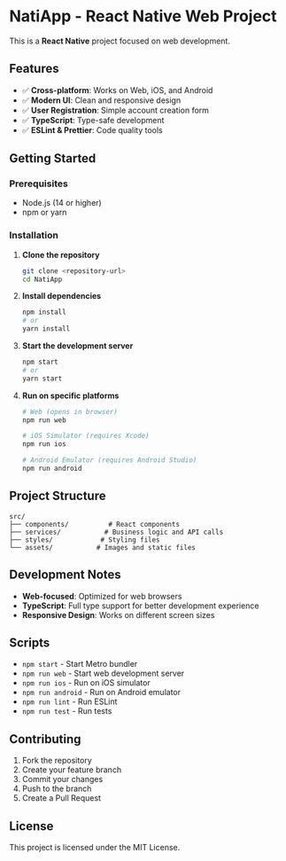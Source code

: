 # NatiApp - React Native Web Project

This is a **React Native** project focused on web development.

## Features

- ✅ **Cross-platform**: Works on Web, iOS, and Android
- ✅ **Modern UI**: Clean and responsive design
- ✅ **User Registration**: Simple account creation form
- ✅ **TypeScript**: Type-safe development
- ✅ **ESLint & Prettier**: Code quality tools

## Getting Started

### Prerequisites
- Node.js (14 or higher)
- npm or yarn

### Installation

1. **Clone the repository**
   ```bash
   git clone <repository-url>
   cd NatiApp
   ```

2. **Install dependencies**
   ```bash
   npm install
   # or
   yarn install
   ```

3. **Start the development server**
   ```bash
   npm start
   # or
   yarn start
   ```

4. **Run on specific platforms**
   ```bash
   # Web (opens in browser)
   npm run web
   
   # iOS Simulator (requires Xcode)
   npm run ios
   
   # Android Emulator (requires Android Studio)
   npm run android
   ```

## Project Structure

```
src/
├── components/          # React components
├── services/           # Business logic and API calls
├── styles/            # Styling files
└── assets/           # Images and static files
```

## Development Notes

- **Web-focused**: Optimized for web browsers
- **TypeScript**: Full type support for better development experience
- **Responsive Design**: Works on different screen sizes

## Scripts

- `npm start` - Start Metro bundler
- `npm run web` - Start web development server
- `npm run ios` - Run on iOS simulator
- `npm run android` - Run on Android emulator
- `npm run lint` - Run ESLint
- `npm run test` - Run tests

## Contributing

1. Fork the repository
2. Create your feature branch
3. Commit your changes
4. Push to the branch
5. Create a Pull Request

## License

This project is licensed under the MIT License.
